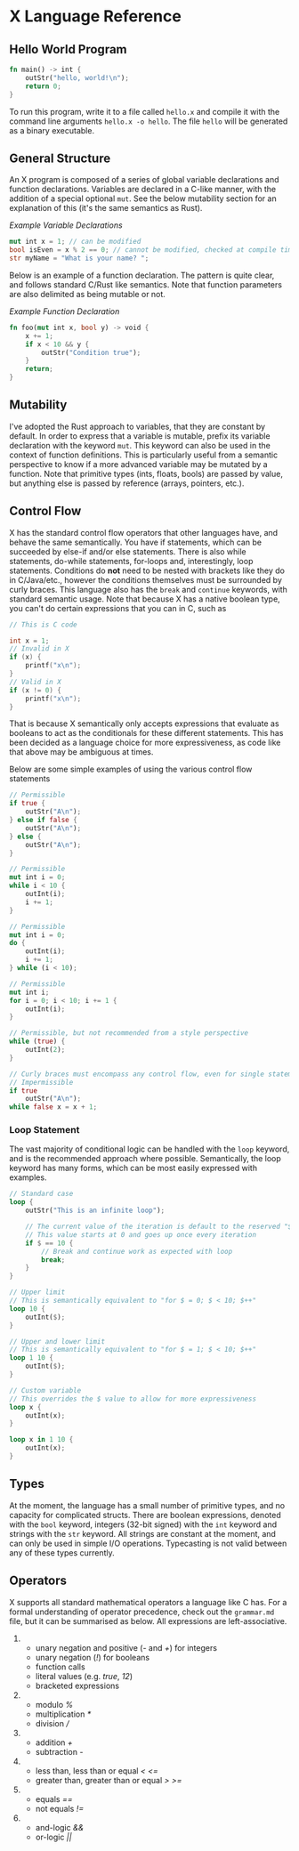 # X Language Reference

## Hello World Program

```Rust
fn main() -> int {
    outStr("hello, world!\n");
    return 0;
}
```

To run this program, write it to a file called `hello.x` and compile it with the command line
arguments `hello.x -o hello`. The file `hello` will be generated as a binary executable.

## General Structure

An X program is composed of a series of global variable declarations and function declarations.
Variables are declared in a C-like manner, with the addition of a special optional `mut`. See the 
below mutability section for an explanation of this (it's the same semantics as Rust).

*Example Variable Declarations*

```Rust
mut int x = 1; // can be modified
bool isEven = x % 2 == 0; // cannot be modified, checked at compile time
str myName = "What is your name? ";
```

Below is an example of a function declaration. The pattern is quite clear, and follows standard C/Rust
like semantics. Note that function parameters are also delimited as being mutable or not.

*Example Function Declaration*

```Rust
fn foo(mut int x, bool y) -> void {
    x += 1;
    if x < 10 && y {
        outStr("Condition true");
    }
    return;
}
```

## Mutability

I've adopted the Rust approach to variables, that they are constant by default. In order to express
that a variable is mutable, prefix its variable declaration with the keyword `mut`. This keyword
can also be used in the context of function definitions. This is particularly useful from a semantic 
perspective to know if a more advanced variable may be mutated by a function. Note that primitive types
(ints, floats, bools) are passed by value, but anything else is passed by reference (arrays, pointers, etc.).

## Control Flow

X has the standard control flow operators that other languages have, and behave the same semantically.
You have if statements, which can be succeeded by else-if and/or else statements. There is also
while statements, do-while statements, for-loops and, interestingly, loop statements. Conditions
do **not** need to be nested with brackets like they do in C/Java/etc., however the conditions themselves must be surrounded
by curly braces. This language also has the
`break` and `continue` keywords, with standard semantic usage. Note that because X has a native boolean
type, you can't do certain expressions that you can in C, such as

```C
// This is C code

int x = 1;
// Invalid in X
if (x) {
    printf("x\n");
}
// Valid in X
if (x != 0) {
    printf("x\n");
}
```

That is because X semantically only accepts expressions that evaluate as booleans to act as the conditionals
for these different statements. This has been decided as a language choice for more expressiveness, as code 
like that above may be ambiguous at times.

Below are some simple examples of using the various control flow statements
```Rust
// Permissible
if true {
    outStr("A\n");    
} else if false {
    outStr("A\n");    
} else {
    outStr("A\n");    
}

// Permissible
mut int i = 0;
while i < 10 {
    outInt(i);
    i += 1;
}

// Permissible
mut int i = 0;
do {
    outInt(i);
    i += 1;
} while (i < 10);

// Permissible
mut int i;
for i = 0; i < 10; i += 1 {
    outInt(i);
}

// Permissible, but not recommended from a style perspective
while (true) {
    outInt(2);
}

// Curly braces must encompass any control flow, even for single statement conditions
// Impermissible
if true
    outStr("A\n");
while false x = x + 1;
```

### Loop Statement

The vast majority of conditional logic can be handled with the `loop` keyword, and is the recommended 
approach where possible. Semantically, the loop keyword has many forms, which can be most easily expressed with examples.

```Rust
// Standard case
loop {
    outStr("This is an infinite loop");

    // The current value of the iteration is default to the reserved "$" keyword
    // This value starts at 0 and goes up once every iteration
    if $ == 10 {
        // Break and continue work as expected with loop
        break;
    }
}

// Upper limit
// This is semantically equivalent to "for $ = 0; $ < 10; $++"
loop 10 {
    outInt($);
}

// Upper and lower limit
// This is semantically equivalent to "for $ = 1; $ < 10; $++"
loop 1 10 {
    outInt($);
}

// Custom variable
// This overrides the $ value to allow for more expressiveness
loop x {
    outInt(x);
}

loop x in 1 10 {
    outInt(x);
}
```
## Types

At the moment, the language has a small number of primitive types, and no capacity for complicated
structs. There are boolean expressions, denoted with the `bool` keyword, integers (32-bit signed) with the `int` keyword
and strings with the `str` keyword. All strings are constant at the moment, and can only be used in
simple I/O operations. Typecasting is not valid between any of these types currently.

## Operators

X supports all standard mathematical operators a language like C has. For a formal understanding of operator
precedence, check out the `grammar.md` file, but it can be summarised as below. All expressions are left-associative.

1. 
    - unary negation and positive (*-* and *+*) for integers
    - unary negation (*!*) for booleans
    - function calls
    - literal values (e.g. *true*, *12*)
    - bracketed expressions
2. 
    - modulo *%*
    - multiplication *\**
    - division */*
3. 
    - addition *+*
    - subtraction *-*
4.
    - less than, less than or equal *<* *<=*
    - greater than, greater than or equal *>* *>=*
5. 
    - equals *==*
    - not equals *!=*
6.
    - and-logic *&&*
    - or-logic *||*